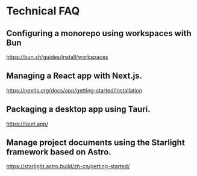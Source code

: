 # Technical FAQ

## Configuring a monorepo using workspaces with Bun

https://bun.sh/guides/install/workspaces

## Managing a React app with Next.js.

https://nextjs.org/docs/app/getting-started/installation

## Packaging a desktop app using Tauri.

https://tauri.app/

## Manage project documents using the Starlight framework based on Astro.
https://starlight.astro.build/zh-cn/getting-started/
